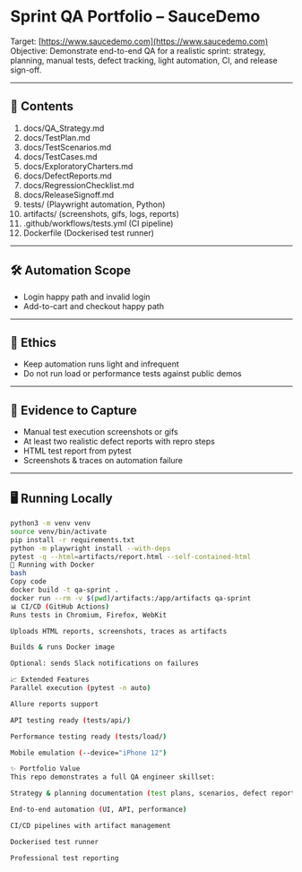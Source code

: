 # Sprint QA Portfolio – SauceDemo

Target: [https://www.saucedemo.com](https://www.saucedemo.com)  
Objective: Demonstrate end-to-end QA for a realistic sprint: strategy, planning, manual tests, defect tracking, light automation, CI, and release sign-off.

---

## 📂 Contents

1. docs/QA_Strategy.md  
2. docs/TestPlan.md  
3. docs/TestScenarios.md  
4. docs/TestCases.md  
5. docs/ExploratoryCharters.md  
6. docs/DefectReports.md  
7. docs/RegressionChecklist.md  
8. docs/ReleaseSignoff.md  
9. tests/ (Playwright automation, Python)  
10. artifacts/ (screenshots, gifs, logs, reports)  
11. .github/workflows/tests.yml (CI pipeline)  
12. Dockerfile (Dockerised test runner)  

---

## 🛠 Automation Scope

- Login happy path and invalid login  
- Add-to-cart and checkout happy path  

---

## 🚦 Ethics

- Keep automation runs light and infrequent  
- Do not run load or performance tests against public demos  

---

## 📸 Evidence to Capture

- Manual test execution screenshots or gifs  
- At least two realistic defect reports with repro steps  
- HTML test report from pytest  
- Screenshots & traces on automation failure  

---

## 🖥 Running Locally

```bash
python3 -m venv venv
source venv/bin/activate
pip install -r requirements.txt
python -m playwright install --with-deps
pytest -q --html=artifacts/report.html --self-contained-html
🐳 Running with Docker
bash
Copy code
docker build -t qa-sprint .
docker run --rm -v $(pwd)/artifacts:/app/artifacts qa-sprint
📊 CI/CD (GitHub Actions)
Runs tests in Chromium, Firefox, WebKit

Uploads HTML reports, screenshots, traces as artifacts

Builds & runs Docker image

Optional: sends Slack notifications on failures

📈 Extended Features
Parallel execution (pytest -n auto)

Allure reports support

API testing ready (tests/api/)

Performance testing ready (tests/load/)

Mobile emulation (--device="iPhone 12")

✨ Portfolio Value
This repo demonstrates a full QA engineer skillset:

Strategy & planning documentation (test plans, scenarios, defect reports)

End-to-end automation (UI, API, performance)

CI/CD pipelines with artifact management

Dockerised test runner

Professional test reporting